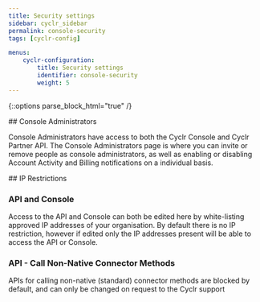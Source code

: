 ```yaml
---
title: Security settings
sidebar: cyclr_sidebar
permalink: console-security
tags: [cyclr-config]

menus:
    cyclr-configuration:
        title: Security settings
        identifier: console-security
        weight: 5
---
```

{::options parse_block_html="true" /}
<section class="card">
## Console Administrators

Console Administrators have access to both the Cyclr Console and Cyclr Partner API.
The Console Administrators page is where you can invite or remove people as console administrators, as well as enabling or disabling Account Activity and Billing notifications on a individual basis.
 

</section>
<section class="card">
## IP Restrictions

### API and Console
Access to the API and Console can both be edited here by white-listing approved IP addresses of your organisation. By default there is no IP restriction, however if edited only the IP addresses present will be able to access the API or Console.
 
### API - Call Non-Native Connector Methods
APIs for calling non-native (standard) connector methods are blocked by default, and can only be changed on request to the Cyclr support 


</section>
